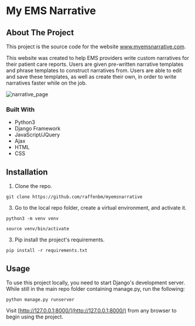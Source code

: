 
# My EMS Narrative


## About The Project

This project is the source code for the website <a href="https://www.myemsnarrative.com">www.myemsnarrative.com</a>. 

This website was created to help EMS providers write custom narratives for their patient care reports. Users are given pre-written narrative templates and phrase templates to construct narratives from. Users are able to edit and save these templates, as well as create their own, in order to write narratives faster while on the job.

![narrative_page](https://github.com/raffenmb/myemsnarrative/assets/27787317/1729acf9-2969-497b-892d-d3f3d636a4ce)

### Built With

* Python3
* Django Framework
* JavaScript/JQuery
* Ajax
* HTML
* CSS

## Installation

1. Clone the repo.
<!-- tsk --> 
    git clone https://github.com/raffenbm/myemsnarrative
3. Go to the local repo folder, create a virtual environment, and activate it.
<!-- tsk --> 
    python3 -m venv venv
<!-- tsk --> 
    source venv/bin/activate
3. Pip install the project's requirements.
<!-- tsk --> 
    pip install -r requirements.txt

## Usage

To use this project locally, you need to start Django's development server. While still in the main repo folder containing manage.py, run the following:
<!-- tsk --> 
    python manage.py runserver

Visit [http://127.0.0.1:8000/](http://127.0.0.1:8000/) from any browser to begin using the project.
